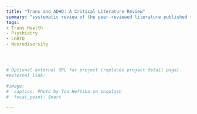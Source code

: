 ```yaml
---
title: "Trans and ADHD: A Critical Literature Review"
summary: "systematic review of the peer-reviewed literature published to date on the overlap between attention deficit hyperactivity disorder and transgender, non-binary, and/or gender diverse communities"
tags:
- Trans Health
- Psychiatry
- LGBTQ
- Neurodiversity




# Optional external URL for project (replaces project detail page).
#external_link: 

#image:
#  caption: Photo by Toa Heftiba on Unsplash
#  focal_point: Smart

---
```

